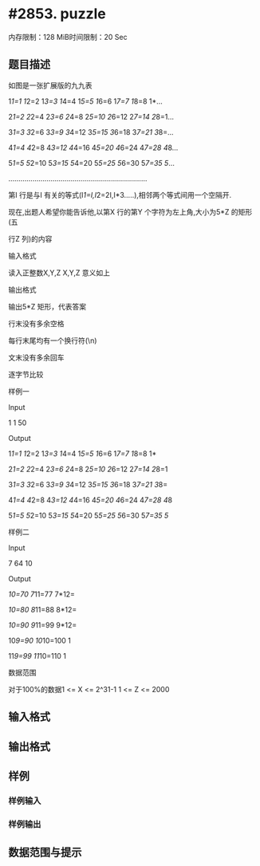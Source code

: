 # #2853. puzzle

内存限制：128 MiB时间限制：20 Sec

## 题目描述

如图是一张扩展版的九九表

1*1=1 1*2=2 1*3=3 1*4=4 1*5=5 1*6=6 1*7=7 1*8=8 1*&hellip;

2*1=2 2*2=4 2*3=6 2*4=8 2*5=10 2*6=12 2*7=14 2*8=1&hellip;

3*1=3 3*2=6 3*3=9 3*4=12 3*5=15 3*6=18 3*7=21 3*8=&hellip;

4*1=4 4*2=8 4*3=12 4*4=16 4*5=20 4*6=24 4*7=28 4*8&hellip;

5*1=5 5*2=10 5*3=15 5*4=20 5*5=25 5*6=30 5*7=35 5*&hellip;

&hellip;&hellip;&hellip;&hellip;&hellip;&hellip;&hellip;&hellip;&hellip;&hellip;&hellip;&hellip;&hellip;&hellip;&hellip;&hellip;&hellip;&hellip;&hellip;&hellip;&hellip;&hellip;&hellip;

第I 行是与I 有关的等式(I*1=I,I*2=2I,I*3&hellip;..),相邻两个等式间用一个空隔开.

现在,出题人希望你能告诉他,以第X 行的第Y 个字符为左上角,大小为5*Z 的矩形(五

行Z 列)的内容

输入格式

读入正整数X,Y,Z X,Y,Z 意义如上

输出格式

输出5*Z 矩形，代表答案

行末没有多余空格

每行末尾均有一个换行符(\n)

文末没有多余回车

逐字节比较

样例一

Input

1 1 50

Output

1*1=1 1*2=2 1*3=3 1*4=4 1*5=5 1*6=6 1*7=7 1*8=8 1*

2*1=2 2*2=4 2*3=6 2*4=8 2*5=10 2*6=12 2*7=14 2*8=1

3*1=3 3*2=6 3*3=9 3*4=12 3*5=15 3*6=18 3*7=21 3*8=

4*1=4 4*2=8 4*3=12 4*4=16 4*5=20 4*6=24 4*7=28 4*8

5*1=5 5*2=10 5*3=15 5*4=20 5*5=25 5*6=30 5*7=35 5*

样例二

Input

7 64 10

Output

*10=70 7*11=77 7*12=

*10=80 8*11=88 8*12=

*10=90 9*11=99 9*12=

10*9=90 10*10=100 1

11*9=99 11*10=110 1

数据范围

对于100%的数据1 <= X <= 2^31-1 1 <= Z <= 2000

## 输入格式

## 输出格式

## 样例

### 样例输入

### 样例输出

## 数据范围与提示
